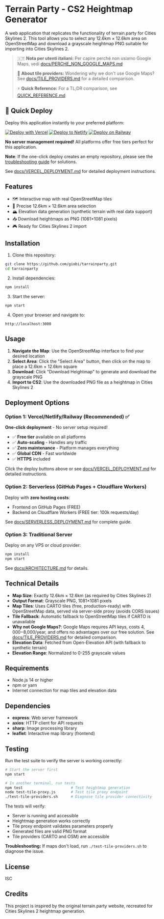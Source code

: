 # Terrain Party - CS2 Heightmap Generator

A web application that replicates the functionality of terrain.party for Cities Skylines 2. This tool allows you to select any 12.6km × 12.6km area on OpenStreetMap and download a grayscale heightmap PNG suitable for importing into Cities Skylines 2.

> 🇮🇹 **Nota per utenti italiani:** Per capire perché non usiamo Google Maps, vedi [docs/PERCHE_NON_GOOGLE_MAPS.md](docs/PERCHE_NON_GOOGLE_MAPS.md)
>
> 📖 **About tile providers:** Wondering why we don't use Google Maps? See [docs/TILE_PROVIDERS.md](docs/TILE_PROVIDERS.md) for a detailed comparison.
>
> ⚡ **Quick Reference:** For a TL;DR comparison, see [QUICK_REFERENCE.md](QUICK_REFERENCE.md)

## 🚀 Quick Deploy

Deploy this application instantly to your preferred platform:

[![Deploy with Vercel](https://vercel.com/button)](https://vercel.com/new/clone?repository-url=https://github.com/giobi/tarrainparty)
[![Deploy to Netlify](https://www.netlify.com/img/deploy/button.svg)](https://app.netlify.com/start/deploy?repository=https://github.com/giobi/tarrainparty)
[![Deploy on Railway](https://railway.app/button.svg)](https://railway.app/new/template?template=https://github.com/giobi/tarrainparty)

**No server management required!** All platforms offer free tiers perfect for this application.

**Note**: If the one-click deploy creates an empty repository, please see the [troubleshooting guide](docs/VERCEL_DEPLOYMENT.md#empty-repository-after-one-click-deploy) for solutions.

See [docs/VERCEL_DEPLOYMENT.md](docs/VERCEL_DEPLOYMENT.md) for detailed deployment instructions.

## Features

- 🗺️ Interactive map with real OpenStreetMap tiles
- 📏 Precise 12.6km × 12.6km area selection
- 🏔️ Elevation data generation (synthetic terrain with real data support)
- 📥 Download heightmaps as PNG (1081×1081 pixels)
- 🎮 Ready for Cities Skylines 2 import

## Installation

1. Clone this repository:
```bash
git clone https://github.com/giobi/tarrainparty.git
cd tarrainparty
```

2. Install dependencies:
```bash
npm install
```

3. Start the server:
```bash
npm start
```

4. Open your browser and navigate to:
```
http://localhost:3000
```

## Usage

1. **Navigate the Map**: Use the OpenStreetMap interface to find your desired location
2. **Select Area**: Click the "Select Area" button, then click on the map to place a 12.6km × 12.6km square
3. **Download**: Click "Download Heightmap" to generate and download the grayscale PNG
4. **Import to CS2**: Use the downloaded PNG file as a heightmap in Cities Skylines 2

## Deployment Options

### Option 1: Vercel/Netlify/Railway (Recommended) ✅

**One-click deployment** - No server setup required!

- ✅ **Free tier** available on all platforms
- ✅ **Auto-scaling** - Handles any traffic
- ✅ **Zero maintenance** - Platform manages everything
- ✅ **Global CDN** - Fast worldwide
- ✅ **HTTPS** included

Click the deploy buttons above or see [docs/VERCEL_DEPLOYMENT.md](docs/VERCEL_DEPLOYMENT.md) for detailed instructions.

### Option 2: Serverless (GitHub Pages + Cloudflare Workers)

Deploy with **zero hosting costs**:
- Frontend on GitHub Pages (FREE)
- Backend on Cloudflare Workers (FREE tier: 100k requests/day)

See [docs/SERVERLESS_DEPLOYMENT.md](docs/SERVERLESS_DEPLOYMENT.md) for complete guide.

### Option 3: Traditional Server

Deploy on any VPS or cloud provider:
```bash
npm install
npm start
```

See [docs/ARCHITECTURE.md](docs/ARCHITECTURE.md#deployment) for details.

## Technical Details

- **Map Size**: Exactly 12.6km × 12.6km (as required by Cities Skylines 2)
- **Output Format**: Grayscale PNG, 1081×1081 pixels
- **Map Tiles**: Uses CARTO tiles (free, production-ready) with OpenStreetMap data, served via server-side proxy (avoids CORS issues)
- **Tile Fallback**: Automatic fallback to OpenStreetMap tiles if CARTO is unavailable
- **Why not Google Maps?**: Google Maps requires API keys, costs $4,000-$8,000/year, and offers no advantages over our free solution. See [docs/TILE_PROVIDERS.md](docs/TILE_PROVIDERS.md) for detailed comparison.
- **Elevation Data**: Fetched from Open-Elevation API (with fallback to synthetic terrain)
- **Elevation Range**: Normalized to 0-255 grayscale values

## Requirements

- Node.js 14 or higher
- npm or yarn
- Internet connection for map tiles and elevation data

## Dependencies

- **express**: Web server framework
- **axios**: HTTP client for API requests
- **sharp**: Image processing library
- **leaflet**: Interactive map library (frontend)

## Testing

Run the test suite to verify the server is working correctly:

```bash
# Start the server first
npm start

# In another terminal, run tests
npm test                      # Test heightmap generation
node test-tile-proxy.js       # Test tile proxy endpoint
./test-tile-providers.sh      # Diagnose tile provider connectivity
```

The tests will verify:
- Server is running and accessible
- Heightmap generation works correctly
- Tile proxy endpoint validates parameters properly
- Generated files are valid PNG format
- Tile providers (CARTO and OSM) are accessible

**Troubleshooting:** If maps don't load, run `./test-tile-providers.sh` to diagnose the issue.

## License

ISC

## Credits

This project is inspired by the original terrain.party website, recreated for Cities Skylines 2 heightmap generation.

